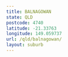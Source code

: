 ```yaml
---
title: BALNAGOWAN
state: QLD
postcode: 4740
latitude: -21.33763
longitude: 149.059737
url: /qld/balnagowan/
layout: suburb
---
```

